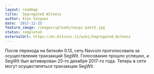 ```yaml
---
layout: roadmap
title:  Segregated Witness
author: Alex Vazquez
date: '2017-12-25'
feature_image: /images/uploads/navpi-patch.jpg
status: completed
externalUrl: https://en.bitcoin.it/wiki/Segregated_Witness
---
```


После перехода на биткойн 0.13, сеть Navcoin проголосовала за осуществление транзакций SegWit. Голосование прошло успешно, и SegWit был активирован 25-го декабря 2017-го года. Теперь в сети могут осуществляться транзакции&nbsp;SegWit.
